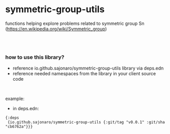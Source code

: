 # symmetric-group-utils
functions helping explore problems related to symmetric group Sn  (https://en.wikipedia.org/wiki/Symmetric_group)


<br/>
<br/>

### how to use this library?

- reference io.github.sajonaro/symmetric-group-utils library via deps.edn
- reference needed namespaces from the library in your client source code
<br/>

example:


- in deps.edn:
```
{:deps
 {io.github.sajonaro/symmetric-group-utils {:git/tag "v0.0.1" :git/sha "cb6762a"}}}
``` 

